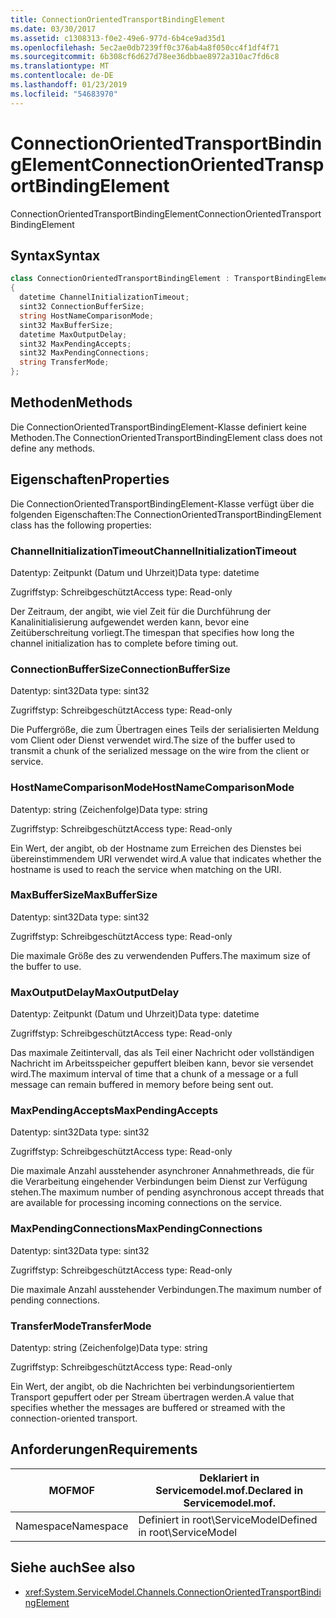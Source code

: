 ```yaml
---
title: ConnectionOrientedTransportBindingElement
ms.date: 03/30/2017
ms.assetid: c1308313-f0e2-49e6-977d-6b4ce9ad35d1
ms.openlocfilehash: 5ec2ae0db7239ff0c376ab4a8f050cc4f1df4f71
ms.sourcegitcommit: 6b308cf6d627d78ee36dbbae8972a310ac7fd6c8
ms.translationtype: MT
ms.contentlocale: de-DE
ms.lasthandoff: 01/23/2019
ms.locfileid: "54683970"
---
```

# <a name="connectionorientedtransportbindingelement"></a><span data-ttu-id="6067b-102">ConnectionOrientedTransportBindingElement</span><span class="sxs-lookup"><span data-stu-id="6067b-102">ConnectionOrientedTransportBindingElement</span></span>
<span data-ttu-id="6067b-103">ConnectionOrientedTransportBindingElement</span><span class="sxs-lookup"><span data-stu-id="6067b-103">ConnectionOrientedTransportBindingElement</span></span>  
  
## <a name="syntax"></a><span data-ttu-id="6067b-104">Syntax</span><span class="sxs-lookup"><span data-stu-id="6067b-104">Syntax</span></span>  
  
```csharp
class ConnectionOrientedTransportBindingElement : TransportBindingElement  
{  
  datetime ChannelInitializationTimeout;  
  sint32 ConnectionBufferSize;  
  string HostNameComparisonMode;  
  sint32 MaxBufferSize;  
  datetime MaxOutputDelay;  
  sint32 MaxPendingAccepts;  
  sint32 MaxPendingConnections;  
  string TransferMode;  
};  
```  
  
## <a name="methods"></a><span data-ttu-id="6067b-105">Methoden</span><span class="sxs-lookup"><span data-stu-id="6067b-105">Methods</span></span>  
 <span data-ttu-id="6067b-106">Die ConnectionOrientedTransportBindingElement-Klasse definiert keine Methoden.</span><span class="sxs-lookup"><span data-stu-id="6067b-106">The ConnectionOrientedTransportBindingElement class does not define any methods.</span></span>  
  
## <a name="properties"></a><span data-ttu-id="6067b-107">Eigenschaften</span><span class="sxs-lookup"><span data-stu-id="6067b-107">Properties</span></span>  
 <span data-ttu-id="6067b-108">Die ConnectionOrientedTransportBindingElement-Klasse verfügt über die folgenden Eigenschaften:</span><span class="sxs-lookup"><span data-stu-id="6067b-108">The ConnectionOrientedTransportBindingElement class has the following properties:</span></span>  
  
### <a name="channelinitializationtimeout"></a><span data-ttu-id="6067b-109">ChannelInitializationTimeout</span><span class="sxs-lookup"><span data-stu-id="6067b-109">ChannelInitializationTimeout</span></span>  
 <span data-ttu-id="6067b-110">Datentyp: Zeitpunkt (Datum und Uhrzeit)</span><span class="sxs-lookup"><span data-stu-id="6067b-110">Data type: datetime</span></span>  
  
 <span data-ttu-id="6067b-111">Zugriffstyp: Schreibgeschützt</span><span class="sxs-lookup"><span data-stu-id="6067b-111">Access type: Read-only</span></span>  
  
 <span data-ttu-id="6067b-112">Der Zeitraum, der angibt, wie viel Zeit für die Durchführung der Kanalinitialisierung aufgewendet werden kann, bevor eine Zeitüberschreitung vorliegt.</span><span class="sxs-lookup"><span data-stu-id="6067b-112">The timespan that specifies how long the channel initialization has to complete before timing out.</span></span>  
  
### <a name="connectionbuffersize"></a><span data-ttu-id="6067b-113">ConnectionBufferSize</span><span class="sxs-lookup"><span data-stu-id="6067b-113">ConnectionBufferSize</span></span>  
 <span data-ttu-id="6067b-114">Datentyp: sint32</span><span class="sxs-lookup"><span data-stu-id="6067b-114">Data type: sint32</span></span>  
  
 <span data-ttu-id="6067b-115">Zugriffstyp: Schreibgeschützt</span><span class="sxs-lookup"><span data-stu-id="6067b-115">Access type: Read-only</span></span>  
  
 <span data-ttu-id="6067b-116">Die Puffergröße, die zum Übertragen eines Teils der serialisierten Meldung vom Client oder Dienst verwendet wird.</span><span class="sxs-lookup"><span data-stu-id="6067b-116">The size of the buffer used to transmit a chunk of the serialized message on the wire from the client or service.</span></span>  
  
### <a name="hostnamecomparisonmode"></a><span data-ttu-id="6067b-117">HostNameComparisonMode</span><span class="sxs-lookup"><span data-stu-id="6067b-117">HostNameComparisonMode</span></span>  
 <span data-ttu-id="6067b-118">Datentyp: string (Zeichenfolge)</span><span class="sxs-lookup"><span data-stu-id="6067b-118">Data type: string</span></span>  
  
 <span data-ttu-id="6067b-119">Zugriffstyp: Schreibgeschützt</span><span class="sxs-lookup"><span data-stu-id="6067b-119">Access type: Read-only</span></span>  
  
 <span data-ttu-id="6067b-120">Ein Wert, der angibt, ob der Hostname zum Erreichen des Dienstes bei übereinstimmendem URI verwendet wird.</span><span class="sxs-lookup"><span data-stu-id="6067b-120">A value that indicates whether the hostname is used to reach the service when matching on the URI.</span></span>  
  
### <a name="maxbuffersize"></a><span data-ttu-id="6067b-121">MaxBufferSize</span><span class="sxs-lookup"><span data-stu-id="6067b-121">MaxBufferSize</span></span>  
 <span data-ttu-id="6067b-122">Datentyp: sint32</span><span class="sxs-lookup"><span data-stu-id="6067b-122">Data type: sint32</span></span>  
  
 <span data-ttu-id="6067b-123">Zugriffstyp: Schreibgeschützt</span><span class="sxs-lookup"><span data-stu-id="6067b-123">Access type: Read-only</span></span>  
  
 <span data-ttu-id="6067b-124">Die maximale Größe des zu verwendenden Puffers.</span><span class="sxs-lookup"><span data-stu-id="6067b-124">The maximum size of the buffer to use.</span></span>  
  
### <a name="maxoutputdelay"></a><span data-ttu-id="6067b-125">MaxOutputDelay</span><span class="sxs-lookup"><span data-stu-id="6067b-125">MaxOutputDelay</span></span>  
 <span data-ttu-id="6067b-126">Datentyp: Zeitpunkt (Datum und Uhrzeit)</span><span class="sxs-lookup"><span data-stu-id="6067b-126">Data type: datetime</span></span>  
  
 <span data-ttu-id="6067b-127">Zugriffstyp: Schreibgeschützt</span><span class="sxs-lookup"><span data-stu-id="6067b-127">Access type: Read-only</span></span>  
  
 <span data-ttu-id="6067b-128">Das maximale Zeitintervall, das als Teil einer Nachricht oder vollständigen Nachricht im Arbeitsspeicher gepuffert bleiben kann, bevor sie versendet wird.</span><span class="sxs-lookup"><span data-stu-id="6067b-128">The maximum interval of time that a chunk of a message or a full message can remain buffered in memory before being sent out.</span></span>  
  
### <a name="maxpendingaccepts"></a><span data-ttu-id="6067b-129">MaxPendingAccepts</span><span class="sxs-lookup"><span data-stu-id="6067b-129">MaxPendingAccepts</span></span>  
 <span data-ttu-id="6067b-130">Datentyp: sint32</span><span class="sxs-lookup"><span data-stu-id="6067b-130">Data type: sint32</span></span>  
  
 <span data-ttu-id="6067b-131">Zugriffstyp: Schreibgeschützt</span><span class="sxs-lookup"><span data-stu-id="6067b-131">Access type: Read-only</span></span>  
  
 <span data-ttu-id="6067b-132">Die maximale Anzahl ausstehender asynchroner Annahmethreads, die für die Verarbeitung eingehender Verbindungen beim Dienst zur Verfügung stehen.</span><span class="sxs-lookup"><span data-stu-id="6067b-132">The maximum number of pending asynchronous accept threads that are available for processing incoming connections on the service.</span></span>  
  
### <a name="maxpendingconnections"></a><span data-ttu-id="6067b-133">MaxPendingConnections</span><span class="sxs-lookup"><span data-stu-id="6067b-133">MaxPendingConnections</span></span>  
 <span data-ttu-id="6067b-134">Datentyp: sint32</span><span class="sxs-lookup"><span data-stu-id="6067b-134">Data type: sint32</span></span>  
  
 <span data-ttu-id="6067b-135">Zugriffstyp: Schreibgeschützt</span><span class="sxs-lookup"><span data-stu-id="6067b-135">Access type: Read-only</span></span>  
  
 <span data-ttu-id="6067b-136">Die maximale Anzahl ausstehender Verbindungen.</span><span class="sxs-lookup"><span data-stu-id="6067b-136">The maximum number of pending connections.</span></span>  
  
### <a name="transfermode"></a><span data-ttu-id="6067b-137">TransferMode</span><span class="sxs-lookup"><span data-stu-id="6067b-137">TransferMode</span></span>  
 <span data-ttu-id="6067b-138">Datentyp: string (Zeichenfolge)</span><span class="sxs-lookup"><span data-stu-id="6067b-138">Data type: string</span></span>  
  
 <span data-ttu-id="6067b-139">Zugriffstyp: Schreibgeschützt</span><span class="sxs-lookup"><span data-stu-id="6067b-139">Access type: Read-only</span></span>  
  
 <span data-ttu-id="6067b-140">Ein Wert, der angibt, ob die Nachrichten bei verbindungsorientiertem Transport gepuffert oder per Stream übertragen werden.</span><span class="sxs-lookup"><span data-stu-id="6067b-140">A value that specifies whether the messages are buffered or streamed with the connection-oriented transport.</span></span>  
  
## <a name="requirements"></a><span data-ttu-id="6067b-141">Anforderungen</span><span class="sxs-lookup"><span data-stu-id="6067b-141">Requirements</span></span>  
  
|<span data-ttu-id="6067b-142">MOF</span><span class="sxs-lookup"><span data-stu-id="6067b-142">MOF</span></span>|<span data-ttu-id="6067b-143">Deklariert in Servicemodel.mof.</span><span class="sxs-lookup"><span data-stu-id="6067b-143">Declared in Servicemodel.mof.</span></span>|  
|---------|-----------------------------------|  
|<span data-ttu-id="6067b-144">Namespace</span><span class="sxs-lookup"><span data-stu-id="6067b-144">Namespace</span></span>|<span data-ttu-id="6067b-145">Definiert in root\ServiceModel</span><span class="sxs-lookup"><span data-stu-id="6067b-145">Defined in root\ServiceModel</span></span>|  
  
## <a name="see-also"></a><span data-ttu-id="6067b-146">Siehe auch</span><span class="sxs-lookup"><span data-stu-id="6067b-146">See also</span></span>
- <xref:System.ServiceModel.Channels.ConnectionOrientedTransportBindingElement>
